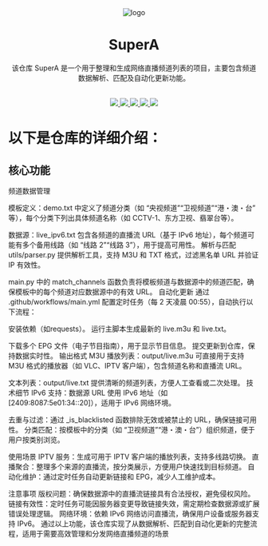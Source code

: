<div align="center">
  <img src="https://raw.githubusercontent.com/alantang1977/X/main/Pictures/TV.png" alt="logo"/>
  <h1 align="center">SuperA</h1>
</div>

<div align="center">该仓库 SuperA 是一个用于整理和生成网络直播频道列表的项目，主要包含频道数据解析、匹配及自动化更新功能。</div>
<br>
<p align="center">
  <a href="https://github.com/alantang1977/SuperA/releases">
    <img src="https://img.shields.io/github/v/release/alantang1977/SuperA" />
  </a>
  <a href="https://www.python.org/">
    <img src="https://img.shields.io/badge/python-%20%3D%203.13-47c219" />
  </a>
  <a href="https://github.com/alantang1977/SuperA/releases">
    <img src="https://img.shields.io/github/downloads/alantang1977/SuperA/total" />
  </a>
  <a href="https://github.com/alantang1977/SuperA">
    <img src="https://img.shields.io/github/stars/alantang1977/SuperA" />
  </a>
  <a href="https://github.com/alantang1977/SuperA/fork">
    <img src="https://img.shields.io/github/forks/alantang1977/SuperA" />
  </a>
</p>


# 以下是仓库的详细介绍：
## 核心功能
频道数据管理 

模板定义：demo.txt 中定义了频道分类（如 “央视频道”“卫视频道”“港・澳・台” 等），每个分类下列出具体频道名称（如 CCTV-1、东方卫视、翡翠台等）。

数据源：live_ipv6.txt 包含各频道的直播流 URL（基于 IPv6 地址），每个频道可能有多个备用线路（如 “线路 2”“线路 3”），用于提高可用性。
解析与匹配
utils/parser.py 提供解析工具，支持 M3U 和 TXT 格式，过滤黑名单 URL 并验证 IP 有效性。

main.py 中的 match_channels 函数负责将模板频道与数据源中的频道匹配，确保模板中的每个频道对应数据源中的有效 URL。
自动化更新
通过 .github/workflows/main.yml 配置定时任务（每 2 天凌晨 00:55），自动执行以下流程：

安装依赖（如requests）。
运行主脚本生成最新的 live.m3u 和 live.txt。

下载多个 EPG 文件（电子节目指南），用于显示节目信息。
提交更新到仓库，保持数据实时性。
输出格式
M3U 播放列表：output/live.m3u 可直接用于支持 M3U 格式的播放器（如 VLC、IPTV 客户端），包含频道名称和直播流 URL。

文本列表：output/live.txt 提供清晰的频道列表，方便人工查看或二次处理。
技术细节
IPv6 支持：数据源 URL 使用 IPv6 地址（如 [2409:8087:5e01:34::20]），适用于 IPv6 网络环境。

去重与过滤：通过 _is_blacklisted 函数排除无效或被禁止的 URL，确保链接可用性。
分类匹配：按模板中的分类（如 “卫视频道”“港・澳・台”）组织频道，便于用户按类别浏览。

使用场景
IPTV 服务：生成可用于 IPTV 客户端的播放列表，支持多线路切换。
直播聚合：整理多个来源的直播流，按分类展示，方便用户快速找到目标频道。
自动化维护：通过定时任务自动更新链接和 EPG，减少人工维护成本。

注意事项
版权问题：确保数据源中的直播流链接具有合法授权，避免侵权风险。
链接有效性：定时任务可能因服务器变更导致链接失效，需定期检查数据源或扩展错误处理逻辑。
网络环境：依赖 IPv6 网络访问直播流，确保用户设备或服务器支持 IPv6。
通过以上功能，该仓库实现了从数据解析、匹配到自动化更新的完整流程，适用于需要高效管理和分发网络直播频道的场景

